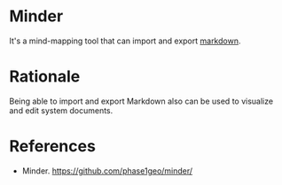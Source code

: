 # Minder

It's a mind-mapping tool that can import and export [markdown](../../../../Normatives/Documentation/Documentation%20Standards/Common%20Markdown%20Standard.md).

# Rationale

Being able to import and export Markdown also can be used to visualize and edit system documents.

# References

- Minder. <https://github.com/phase1geo/minder/>
